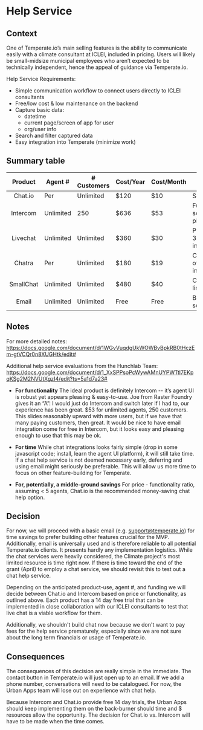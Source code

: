 Help Service
============

Context
-------

One of Temperate.io’s main selling features is the ability to communicate easily with a climate consultant at ICLEI, included in pricing. Users will likely be small-midsize municipal employees who aren’t expected to be technically independent, hence the appeal of guidance via Temperate.io.

Help Service Requirements:
- Simple communication workflow to connect users directly to ICLEI consultants
- Free/low cost & low maintenance on the backend
- Capture basic data:
    - datetime
    - current page/screen of app for user
    - org/user info
- Search and filter captured data
- Easy integration into Temperate (minimize work)


Summary table
-------------

|  Product  | Agent #   | # Customers | Cost/Year | Cost/Month | Data Support                        | Email Integration? |
|:---------:|-----------|-------------|-----------|------------|-------------------------------------|--------------------|
| Chat.io   | Per       | Unlimited   | $120      | $10        | Search/Filter                       | Future             |
| Intercom  | Unlimited | 250         | $636      | $53        | Full stats, search/filter platform  |                    |
| Livechat  | Unlimited | Unlimited   | $360      | $30        | Platform and 3rd party integrations |                    |
| Chatra    | Per       | Unlimited   | $180      | $19        | CSV export of visitor info          | Yes                |
| SmallChat | Unlimited | Unlimited   | $480      | $40        | CSV export limited info             |                    |
| Email     | Unlimited | Unlimited   | Free      | Free       | Basic search/filter                 | X                  |


Notes
-----
For more detailed notes: https://docs.google.com/document/d/1WGvVuqdgUkWOWBvBpkRB0tHczEm-gtVCQr0n8XUGHtk/edit#

Additional help service evaluations from the Hunchlab Team: https://docs.google.com/document/d/1_XxSPPsoPcWywAMnUYPWTtl7EKpqKSg2M2NVUtXgzI4/edit?ts=5a1d7a23#


- **For functionality**
The ideal product is definitely Intercom -- it’s agent UI is robust yet appears pleasing & easy-to-use. Joe from Raster Foundry gives it an “A”: I would just do Intercom and switch later if I had to, our experience has been great. $53 for unlimited agents, 250 customers. This slides reasonably upward with more users, but if we have that many paying customers, then great. It would be nice to have email integration come for free in Intercom, but it looks easy and pleasing enough to use that this may be ok.

- **For time**
While chat integrations looks fairly simple (drop in some javascript code; install, learn the agent UI platform), it will still take time. If a chat help service is not deemed necessary early, deferring and using email might seriously be preferable. This will allow us more time to focus on other feature-building for Temperate.

- **For, potentially, a middle-ground savings**
For price - functionality ratio, assuming < 5 agents, Chat.io is the recommended money-saving chat help option.


Decision
--------

For now, we will proceed with a basic email (e.g. support@temperate.io) for time savings to prefer building other features crucial for the MVP. Additionally, email is universally used and is therefore reliable to all potential Temperate.io clients. It presents hardly any implementation logistics. While the chat services were heavily considered, the Climate project's most limited resource is time right now. If there is time toward the end of the grant (April) to employ a chat service, we should revisit this to test out a chat help service.

Depending on the anticipated product-use, agent #, and funding we will decide between Chat.io and Intercom based on price or functionality, as outlined above. Each product has a 14 day free trial that can be implemented in close collaboration with our ICLEI consultants to test that live chat is a viable workflow for them.

Additionally, we shouldn't build chat now because we don't want to pay fees for the help service prematurely, especially since we are not sure about the long term financials or usage of Temperate.io.


Consequences
------------

The consequences of this decision are really simple in the immediate. The contact button in Temperate.io will just open up to an email. If we add a phone number, conversations will need to be catalogued. For now, the Urban Apps team will lose out on experience with chat help.

Because Intercom and Chat.io provide free 14 day trials, the Urban Apps should keep implementing them on the back-burner should time and $ resources allow the opportunity. The decision for Chat.io vs. Intercom will have to be made when the time comes.
